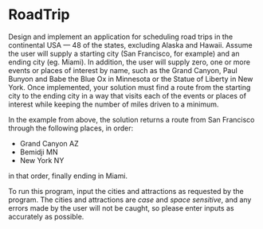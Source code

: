 # RoadTrip

Design and implement an application for scheduling road trips in the continental USA — 48 of the states, excluding Alaska and Hawaii. Assume the user will supply a starting city (San Francisco, for example) and an ending city (eg. Miami). In addition, the user will supply zero, one or more events or places of interest by name, such as the Grand Canyon, Paul Bunyon and Babe the Blue Ox in Minnesota or the Statue of Liberty in New York. Once implemented, your solution must find a route
from the starting city to the ending city in a way that visits each of the events or places of interest while keeping the number of miles driven to a minimum. 

In the example from above, the solution returns a route from San Francisco through the following places, in order:

- Grand Canyon AZ
- Bemidji MN
- New York NY

in that order, finally ending in Miami.

To run this program, input the cities and attractions as requested by the program. The cities and attractions are *case* and *space sensitive*, and any errors made by the user will not be caught, so please enter inputs as accurately as possible.
